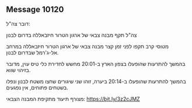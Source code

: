 ## Message 10120

דובר צה"ל:

צה"ל תקף מבנה צבאי של ארגון הטרור חיזבאללה בדרום לבנון

מטוסי קרב תקפו לפני זמן קצר מבנה צבאי של ארגון הטרור חיזבאללה במרחב אל-ג'רמל שבדרום לבנון. 

בהמשך להתרעות שהופעלו בצפון הארץ ב-20:01 מחשש לחדירת כלי טיס עוין, מדובר בזיהוי שווא. 

בהמשך להתרעות שהופעלו ב-20:14 ביערה, זוהו שני שיגורים שחצו משטח לבנון ונפלו בשטחים פתוחים, אין נפגעים. 

מצורף תיעוד מתקיפת המבנה הצבאי: https://bit.ly/3z2cJMZ

